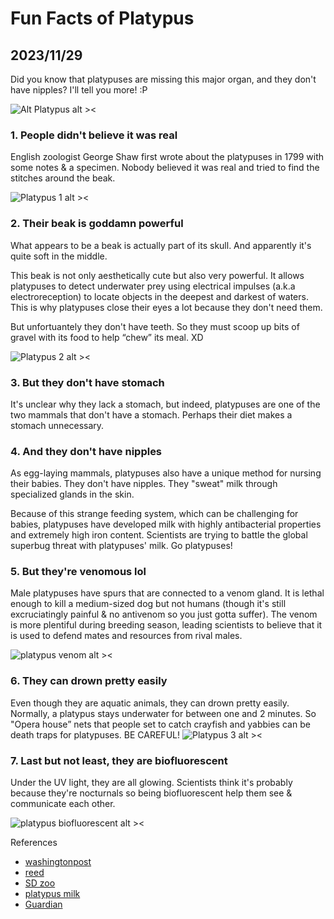 # Fun Facts of Platypus
## 2023/11/29

Did you know that platypuses are missing this major organ, and they don't have nipples? I'll tell you more! :P

![Alt Platypus alt ><](https://media.giphy.com/media/iPgo1ADaEkrP8Dr1BS/giphy-downsized.gif)

### 1. People didn't believe it was real

English zoologist George Shaw first wrote about the platypuses in 1799 with some notes & a specimen. Nobody believed it was real and tried to find the stitches around the beak.

![Platypus 1 alt ><](https://github.com/jinnycho/jinnycho.github.io/blob/main/src/assets/photos/platypus1.png?raw=true)

### 2. Their beak is goddamn powerful

What appears to be a beak is actually part of its skull. And apparently it's quite soft in the middle.

This beak is not only aesthetically cute but also very powerful. It allows platypuses to detect underwater prey using electrical impulses (a.k.a electroreception) to locate objects in the deepest and darkest of waters. This is why platypuses close their eyes a lot because they don't need them.

But unfortuantely they don't have teeth. So they must scoop up bits of gravel with its food to help “chew” its meal. XD

![Platypus 2 alt ><](https://github.com/jinnycho/jinnycho.github.io/blob/main/src/assets/photos/platypus2.png?raw=true)

### 3. But they don't have stomach
It's unclear why they lack a stomach, but indeed, platypuses are one of the two mammals that don't have a stomach. Perhaps their diet makes a stomach unnecessary.

### 4. And they don't have nipples
As egg-laying mammals, platypuses also have a unique method for nursing their babies. They don't have nipples. They "sweat" milk through specialized glands in the skin. 

Because of this strange feeding system, which can be challenging for babies, platypuses have developed milk with highly antibacterial properties and extremely high iron content. Scientists are trying to battle the global superbug threat with platypuses' milk. Go platypuses!

### 5. But they're venomous lol
Male platypuses have spurs that are connected to a venom gland. It is lethal enough to kill a medium-sized dog but not humans (though it's still excruciatingly painful & no antivenom so you just gotta suffer). The venom is more plentiful during breeding season, leading scientists to believe that it is used to defend mates and resources from rival males.

![platypus venom alt ><](https://upload.wikimedia.org/wikipedia/commons/3/3d/Platypus_spur.JPG)

### 6. They can drown pretty easily
Even though they are aquatic animals, they can drown pretty easily. Normally, a platypus stays underwater for between one and 2 minutes. So "Opera house” nets that people set to catch crayfish and yabbies can be death traps for platypuses. BE CAREFUL!
![Platypus 3 alt ><](https://github.com/jinnycho/jinnycho.github.io/blob/main/src/assets/photos/platypus3.png?raw=true)

### 7. Last but not least, they are biofluorescent

Under the UV light, they are all glowing. Scientists think it's probably because they're nocturnals so being biofluorescent help them see & communicate each other.

![platypus biofluorescent alt ><](https://cdn.mos.cms.futurecdn.net/J29hZbBGEePokbrTdRYCEi.jpg)

References
- [washingtonpost](washingtonpost.com/news/speaking-of-science/wp/2015/04/01/the-platypus-is-so-weird-that-scientists-thought-the-first-specimen-was-a-hoax)
- [reed](https://www.reed.edu/biology/professors/srenn/pages/teaching/web_2007/myp_site/)
- [SD zoo](https://animals.sandiegozoo.org/animals/platypus)
- [platypus milk](https://newatlas.com/platypus-milk-antimicrobial-protein-csiro-deakin/53809/)
- [Guardian](https://www.theguardian.com/science/2020/dec/19/tasmanian-devils-glow-in-the-dark-australian-animals-glowing-platypus-wombat-echidna-bandicoot-scientists-investigate-australia-marsupials-light)